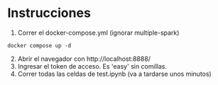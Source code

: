 # Instrucciones
1. Correr el docker-compose.yml (ignorar multiple-spark)
```
docker compose up -d
```
2. Abrir el navegador con http://localhost:8888/
3. Ingresar el token de acceso. Es 'easy' sin comillas. 
4. Correr todas las celdas de test.ipynb (va a tardarse unos minutos)

